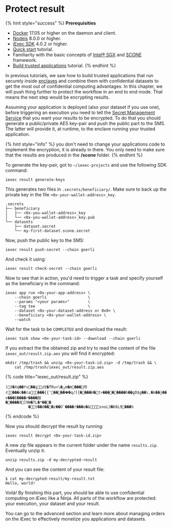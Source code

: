 # Protect result

{% hint style="success" %}
**Prerequisities**

* [Docker](https://docs.docker.com/install/) 17.05 or higher on the daemon and client.
* [Nodejs](https://nodejs.org) 8.0.0 or higher.
* [iExec SDK](https://www.npmjs.com/package/iexec) 4.0.2 or higher.
* [Quick start](../quick-start-for-developers.md) tutorial.
* Familiarity with the basic concepts of [Intel® SGX](intel-sgx-technology.md#intel-r-software-guard-extension-intel-r-sgx) and [SCONE](intel-sgx-technology.md#scone-framework) framework.
* [Build trusted applications](create-your-first-sgx-app.md) tutorial.
{% endhint %}

In previous tutorials, we saw how to build trusted applications that run securely inside [enclaves](intel-sgx-technology.md#enclave) and combine them with confidential datasets to get the most out of confidential computing advantages. In this chapter, we will push thing further to protect the workflow in an end to end mode. That means the next step would be encrypting results.

Assuming your application is deployed \(also your dataset if you use one\), before triggering an execution you need to tell the [Secret Management Service](intel-sgx-technology.md#secret-management-service-sms) that you want your results to be encrypted. To do that you should generate a public/private AES key-pair and push the public part to the SMS. The latter will provide it, at runtime, to the enclave running your trusted application.

{% hint style="info" %}
you don't need to change your applications code to implement the encryption, it is already in there. You only need to make sure that the results are produced in the **/scone** folder.
{% endhint %}

To generate the key-pair, got to `~/iexec-projects` and use the following SDK command:

```text
iexec result generate-keys
```

This generates two files in `.secrets/beneficiary/`. Make sure to back up the private key in the file `<0x-your-wallet-address>_key`.

```text
.secrets
├── beneficiary
│   ├── <0x-you-wallet-address>_key
│   └── <0x-you-wallet-address>_key.pub
└── datasets
    ├── dataset.secret
    └── my-first-dataset.scone.secret
```

Now, push the public key to the SMS:

```text
iexec result push-secret --chain goerli
```

And check it using:

```text
iexec result check-secret --chain goerli
```

Now to see that in action, you'd need to trigger a task and specify yourself as the beneficiary in the command:

```text
iexec app run <0x-your-app-address> \
    --chain goerli                  \
    --params "<your params>"        \
    --tag tee                       \
    --dataset <0x-your-dataset-address or 0x0> \
    --beneficiary <0x-your-wallet-address> \
    --watch
```

Wait for the task to be `COMPLETED` and download the result:

```text
iexec task show <0x-your-task-id> --download --chain goerli
```

If you extract the the obtained zip and try to read the content of the file `iexec_out/result.zip.aes` you will find it encrypted:

```text
mkdir /tmp/trash && unzip <0x-your-task-id.zip> -d /tmp/trash && \
    cat /tmp/trash/iexec_out/result.zip.aes
```

{% code title="iexec\_out/result.zip" %}
```text
)3�Xq��Yv��ȿzE�fRu<\�ݵm�m���疞r���c��(a���{{'��ܼ���͛�q/[{����H�t>��������h��gD$g��\.�k��j�����"�s?"�h�J�_Q41�_[{��X��������Ԛ��a�蘟v���E����r����肽
�����Յ]9W�TL�*���
          �t��d���z��O`����!���e�&snoL3�K6L9���% 
```
{% endcode %}

Now you should decrypt the result by running:

```text
iexec result decrypt <0x-your-task-id.zip>
```

A new zip file appears in the current folder under the name `results.zip`. Eventually unzip it:

```text
unzip results.zip -d my-decrypted-result
```

And you can see the content of your result file:

```text
$ cat my-decrypted-result/my-result.txt
Hello, world!
```

Voilà! By finishing this part, you should be able to use confidential computing on iExec like a Ninja. All parts of the workflow are protected: your execution, your dataset and your result.

You can go to the advanced section and learn more about managing orders on the iExec to effectively monetize you applications and datasets.

